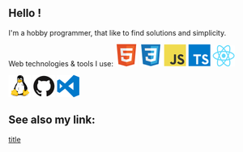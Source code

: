 ## Hello !

I'm a hobby programmer, that like to find solutions and simplicity.

Web technologies & tools I use:
![alt](icons/html.svg)
![alt](icons/css.svg)
![alt](icons/javascript.svg)
![alt](icons/typescript.svg)
![alt](icons/react.svg)


![alt](icons/linux.svg)
![alt](icons/github.svg)
![alt](icons/vscode.svg)


## See also my link:
[title](https://xzitt.space)